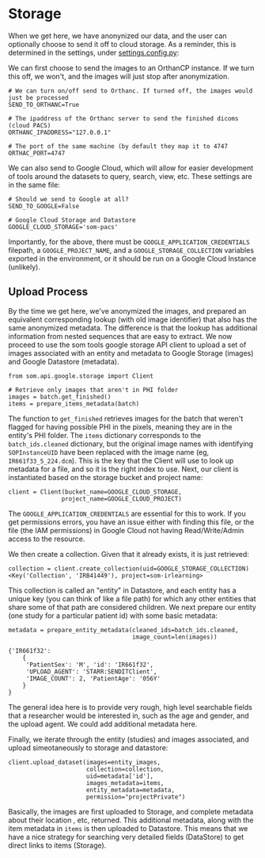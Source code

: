 # Storage
When we get here, we have anonynized our data, and the user can optionally choose to send it off to cloud storage. As a reminder, this is determined in the settings, under [settings.config.py](../sendit/settings.config.py):

We can first choose to send the images to an OrthanCP instance. If we turn this off, we won't, and the images will just stop after anonymization.

```
# We can turn on/off send to Orthanc. If turned off, the images would just be processed
SEND_TO_ORTHANC=True

# The ipaddress of the Orthanc server to send the finished dicoms (cloud PACS)
ORTHANC_IPADDRESS="127.0.0.1"

# The port of the same machine (by default they map it to 4747
ORTHAC_PORT=4747
```

We can also send to Google Cloud, which will allow for easier development of tools around the datasets to query, search, view, etc. These settings are in the same file:

```
# Should we send to Google at all?
SEND_TO_GOOGLE=False

# Google Cloud Storage and Datastore
GOOGLE_CLOUD_STORAGE='som-pacs'
```

Importantly, for the above, there must be `GOOGLE_APPLICATION_CREDENTIALS` filepath, a `GOOGLE_PROJECT_NAME`, and a `GOOGLE_STORAGE_COLLECTION` variables exported in the environment, or it should be run on a Google Cloud Instance (unlikely).

## Upload Process
By the time we get here, we've anonymized the images, and prepared an equivalent corresponding lookup (with old image identifier) that also has the same anonymized metadata. The difference is that the lookup has additional information from nested sequences that are easy to extract. We now proceed to use the som tools google storage API client to upload a set of images associated with an entity and metadata to Google Storage (images) and Google Datastore (metadata).

```
from som.api.google.storage import Client

# Retrieve only images that aren't in PHI folder
images = batch.get_finished()
items = prepare_items_metadata(batch)
```

The function to `get_finished` retrieves images for the batch that weren't flagged for having possible PHI in the pixels, meaning they are in the entity's PHI folder. The `items` dictionary corresponds to the `batch_ids.cleaned` dictionary, but the original image names with identifying `SOPInstanceUID` have been replaced with the image name (eg, `IR661f33_5_224.dcm`). This is the key that the Client will use to look up metadata for a file, and so it is the right index to use. Next, our client is instantiated based on the storage bucket and project name:

```
client = Client(bucket_name=GOOGLE_CLOUD_STORAGE,
               project_name=GOOGLE_CLOUD_PROJECT)
```

The `GOOGLE_APPLICATION_CREDENTIALS` are essential for this to work. If you get permissions errors, you have an issue either with finding this file, or the file (the IAM permissions) in Google Cloud not having Read/Write/Admin access to the resource.

We then create a collection. Given that it already exists, it is just retrieved:

```
collection = client.create_collection(uid=GOOGLE_STORAGE_COLLECTION)
<Key('Collection', 'IRB41449'), project=som-irlearning>
```

This collection is called an "entity" in Datastore, and each entity has a unique key (you can think of like a file path) for which any other entities that share some of that path are considered children. We next prepare our entity (one study for a particular patient id) with some basic metadata:

```
metadata = prepare_entity_metadata(cleaned_ids=batch_ids.cleaned,
                                   image_count=len(images))

{'IR661f32': 
    {
     'PatientSex': 'M', 'id': 'IR661f32', 
     'UPLOAD_AGENT': 'STARR:SENDITClient', 
     'IMAGE_COUNT': 2, 'PatientAge': '056Y'
    } 
}

```
The general idea here is to provide very rough, high level searchable fields that a researcher would be interested in, such as the age and gender, and the upload agent. We could add additional metadata here.

Finally, we iterate through the entity (studies) and images associated, and upload simeotaneously to storage and datastore:


```
client.upload_dataset(images=entity_images,
                      collection=collection,
                      uid=metadata['id'],
                      images_metadata=items,
                      entity_metadata=metadata,
                      permission="projectPrivate")
```
Basically, the images are first uploaded to Storage, and complete metadata about their location , etc, returned. This additional metadata, along with the item metadata in `items` is then uploaded to Datastore. This means that we have a nice strategy for searching very detailed fields (DataStore) to get direct links to items (Storage).


